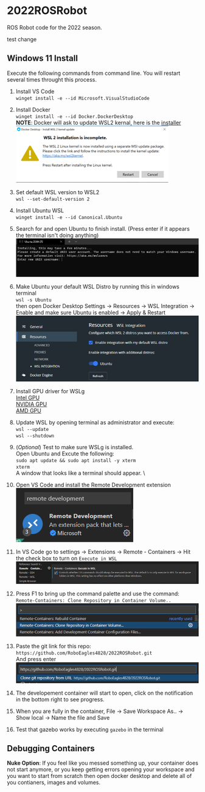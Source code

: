 # 2022ROSRobot
ROS Robot code for the 2022 season. 

test change

## Windows 11 Install
Execute the following commands from command line. You will restart several times throught this process.
1. Install VS Code \
`winget install -e --id Microsoft.VisualStudioCode`

2. Install Docker \
`winget install -e --id Docker.DockerDesktop` \
**NOTE**: Docker will ask to update WSL2 kernal, here is the [installer](https://wslstorestorage.blob.core.windows.net/wslblob/wsl_update_x64.msi) \
![WSL2 Kernal](./.devcontainer/pics/docker-wsl2.png)

3. Set default WSL version to WSL2 \
`wsl --set-default-version 2`

4. Install Ubuntu WSL \
`winget install -e --id Canonical.Ubuntu`

5. Search for and open Ubuntu to finish install. (Press enter if it appears the terminal isn't doing anything)
![Install Ubuntu](./.devcontainer/pics/ubuntu-install.png)

6. Make Ubuntu your default WSL Distro by running this in windows terminal \
`wsl -s Ubuntu` \
then open Docker Desktop
Settings -> Resources -> WSL Integration -> Enable and make sure Ubuntu is enabled -> Apply & Restart
![Enable WSL in Docker](./.devcontainer/pics/docker-enable-wsl.png)

7. Install GPU driver for WSLg \
[Intel GPU](https://downloadcenter.intel.com/download/30579/Intel-Graphics-Windows-DCH-Drivers) \
[NVIDIA GPU](https://developer.nvidia.com/cuda/wsl) \
[AMD GPU](https://community.amd.com/t5/radeon-pro-graphics/announcing-amd-support-for-gpu-accelerated-machine-learning/ba-p/414185)

8. Update WSL by opening terminal as administrator and execute: \
`wsl --update` \
`wsl --shutdown`

9. (*Optional*) Test to make sure WSLg is installed. \
    Open Ubuntu and Excute the following: \
    `sudo apt update && sudo apt install -y xterm` \
    `xterm` \
    A window that looks like a terminal should appear. \

10. Open VS Code and install the Remote Development extension \
![Remote Development](./.devcontainer/pics/remotedevelopment.png)

11. In VS Code go to settings -> Extensions -> Remote - Containers -> Hit the check box to turn on `Execute in WSL`
![Execute in WSL](./.devcontainer/pics/execute-in-wsl.png)

12. Press F1 to bring up the command palette and use the command: \
`Remote-Containers: Clone Repository in Container Volume..` \
![Clone Repo in Container](./.devcontainer/pics/clone-command.png)

13. Paste the git link for this repo: \
`https://github.com/RoboEagles4828/2022ROSRobot.git` \
And press enter \
![Paste Git and hit Enter](./.devcontainer/pics/paste-enter.png)

14. The developement container will start to open, click on the notification in the bottom right to see progress.

15. When you are fully in the container, File -> Save Workspace As.. -> Show local -> Name the file and Save

16. Test that gazebo works by executing `gazebo` in the terminal

## Debugging Containers

**Nuke Option**: If you feel like you messed something up, your container does not start anymore, or you keep getting errors opening your workspace and you want to start from scratch then open docker desktop and delete all of you contianers, images and volumes.